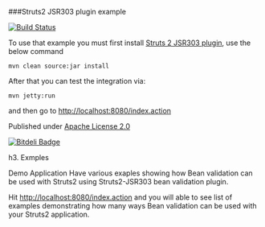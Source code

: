 ###Struts2 JSR303 plugin example

[![Build Status](https://travis-ci.org/lukaszlenart/struts2-jsr303-example.png?branch=master)](https://travis-ci.org/lukaszlenart/struts2-jsr303-example)

To use that example you must first install [Struts 2 JSR303 plugin](https://github.com/umeshawasthi/jsr303-validator-plugin),
use the below command

    mvn clean source:jar install
    
After that you can test the integration via:

    mvn jetty:run

and then go to [http://localhost:8080/index.action](http://localhost:8080/index.action)


Published under [Apache License 2.0](http://www.apache.org/licenses/LICENSE-2.0.html)


[![Bitdeli Badge](https://d2weczhvl823v0.cloudfront.net/lukaszlenart/struts2-jsr303-example/trend.png)](https://bitdeli.com/free "Bitdeli Badge")

h3. Exmples

Demo Application Have various exaples showing how Bean validation can be used with Struts2 using Struts2-JSR303 bean validation 
plugin.


Hit [http://localhost:8080/index.action](http://localhost:8080/index.action) and you will able to see list of examples demonstrating 
how many ways Bean validation can be used with your Struts2 application.

